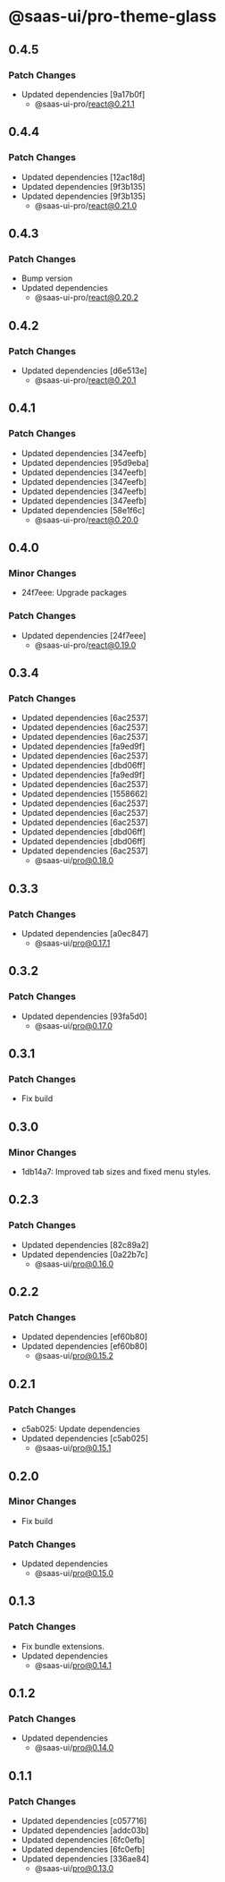 # @saas-ui/pro-theme-glass

## 0.4.5

### Patch Changes

- Updated dependencies [9a17b0f]
  - @saas-ui-pro/react@0.21.1

## 0.4.4

### Patch Changes

- Updated dependencies [12ac18d]
- Updated dependencies [9f3b135]
- Updated dependencies [9f3b135]
  - @saas-ui-pro/react@0.21.0

## 0.4.3

### Patch Changes

- Bump version
- Updated dependencies
  - @saas-ui-pro/react@0.20.2

## 0.4.2

### Patch Changes

- Updated dependencies [d6e513e]
  - @saas-ui-pro/react@0.20.1

## 0.4.1

### Patch Changes

- Updated dependencies [347eefb]
- Updated dependencies [95d9eba]
- Updated dependencies [347eefb]
- Updated dependencies [347eefb]
- Updated dependencies [347eefb]
- Updated dependencies [347eefb]
- Updated dependencies [58e1f6c]
  - @saas-ui-pro/react@0.20.0

## 0.4.0

### Minor Changes

- 24f7eee: Upgrade packages

### Patch Changes

- Updated dependencies [24f7eee]
  - @saas-ui-pro/react@0.19.0

## 0.3.4

### Patch Changes

- Updated dependencies [6ac2537]
- Updated dependencies [6ac2537]
- Updated dependencies [6ac2537]
- Updated dependencies [fa9ed9f]
- Updated dependencies [6ac2537]
- Updated dependencies [dbd06ff]
- Updated dependencies [fa9ed9f]
- Updated dependencies [6ac2537]
- Updated dependencies [1558662]
- Updated dependencies [6ac2537]
- Updated dependencies [6ac2537]
- Updated dependencies [6ac2537]
- Updated dependencies [dbd06ff]
- Updated dependencies [dbd06ff]
- Updated dependencies [6ac2537]
  - @saas-ui/pro@0.18.0

## 0.3.3

### Patch Changes

- Updated dependencies [a0ec847]
  - @saas-ui/pro@0.17.1

## 0.3.2

### Patch Changes

- Updated dependencies [93fa5d0]
  - @saas-ui/pro@0.17.0

## 0.3.1

### Patch Changes

- Fix build

## 0.3.0

### Minor Changes

- 1db14a7: Improved tab sizes and fixed menu styles.

## 0.2.3

### Patch Changes

- Updated dependencies [82c89a2]
- Updated dependencies [0a22b7c]
  - @saas-ui/pro@0.16.0

## 0.2.2

### Patch Changes

- Updated dependencies [ef60b80]
- Updated dependencies [ef60b80]
  - @saas-ui/pro@0.15.2

## 0.2.1

### Patch Changes

- c5ab025: Update dependencies
- Updated dependencies [c5ab025]
  - @saas-ui/pro@0.15.1

## 0.2.0

### Minor Changes

- Fix build

### Patch Changes

- Updated dependencies
  - @saas-ui/pro@0.15.0

## 0.1.3

### Patch Changes

- Fix bundle extensions.
- Updated dependencies
  - @saas-ui/pro@0.14.1

## 0.1.2

### Patch Changes

- Updated dependencies
  - @saas-ui/pro@0.14.0

## 0.1.1

### Patch Changes

- Updated dependencies [c057716]
- Updated dependencies [addc03b]
- Updated dependencies [6fc0efb]
- Updated dependencies [6fc0efb]
- Updated dependencies [336ae84]
  - @saas-ui/pro@0.13.0
